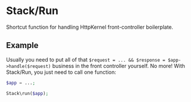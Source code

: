 # Stack/Run

Shortcut function for handling HttpKernel front-controller boilerplate.

## Example

Usually you need to put all of that `$request = ... && $response =
$app->handle($request)` business in the front controller yourself. No more!
With Stack/Run, you just need to call one function:

```php
$app = ...;

Stack\run($app);
```
